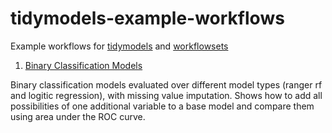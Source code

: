 # tidymodels-example-workflows

Example workflows for [tidymodels](https://www.tidymodels.org/) and [workflowsets](https://github.com/tidymodels/workflowsets)

1. [Binary Classification Models](https://github.com/gdmcdonald/tidymodels-example-workflows/blob/main/Binary-Classification-Tidymodels-MWE.R)

Binary classification models evaluated over different model types (ranger rf and logitic regression), with missing value imputation.
Shows how to add all possibilities of one additional variable to a base model and compare them using area under the ROC curve.

![]()
